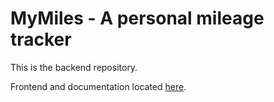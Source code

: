 # MyMiles - A personal mileage tracker

This is the backend repository.

Frontend and documentation located <a href="https://github.com/mitchdmarino/MyMiles-backend">here</a>.
